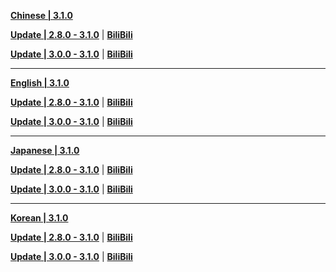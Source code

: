 **[Chinese | 3.1.0](https://autopatchcnws.yuanshen.com/client_app/download/pc_zip/20220917165328_rVH9t4OWduSD75ye/Audio_Chinese_3.1.0.zip)**

**[Update | 2.8.0 - 3.1.0](https://autopatchcnws.yuanshen.com/client_app/update/hk4e_cn/18/zh-cn_2.8.0_3.1.0_hdiff_xCRdgPaZJ5oMw4fA.zip)** | **[BiliBili](https://autopatchcnws.yuanshen.com/client_app/update/hk4e_cn/17/zh-cn_2.8.0_3.1.0_hdiff_KqeTUJ9oFVkPldvI.zip)**

**[Update | 3.0.0 - 3.1.0](https://autopatchcnws.yuanshen.com/client_app/update/hk4e_cn/18/zh-cn_3.0.0_3.1.0_hdiff_pkNHKFGT9oVOc7IX.zip)** | **[BiliBili](https://autopatchcnws.yuanshen.com/client_app/update/hk4e_cn/17/zh-cn_3.0.0_3.1.0_hdiff_BsVZkKP6HnLD4RX5.zip)**

---

**[English | 3.1.0](https://autopatchcnws.yuanshen.com/client_app/download/pc_zip/20220917165328_rVH9t4OWduSD75ye/Audio_English(US)_3.1.0.zip)**

**[Update | 2.8.0 - 3.1.0](https://autopatchcnws.yuanshen.com/client_app/update/hk4e_cn/18/en-us_2.8.0_3.1.0_hdiff_gyKJUEuLpQGStYmO.zip)** | **[BiliBili](https://autopatchcnws.yuanshen.com/client_app/update/hk4e_cn/17/en-us_2.8.0_3.1.0_hdiff_shSkFV75qgr8vG0J.zip)**

**[Update | 3.0.0 - 3.1.0](https://autopatchcnws.yuanshen.com/client_app/update/hk4e_cn/18/en-us_3.0.0_3.1.0_hdiff_oPK43vBzGi0lRncy.zip)** | **[BiliBili](https://autopatchcnws.yuanshen.com/client_app/update/hk4e_cn/17/en-us_3.0.0_3.1.0_hdiff_MZfTGyXnxV0BER8L.zip)**

---

**[Japanese | 3.1.0](https://autopatchcnws.yuanshen.com/client_app/download/pc_zip/20220917165328_rVH9t4OWduSD75ye/Audio_Japanese_3.1.0.zip)**

**[Update | 2.8.0 - 3.1.0](https://autopatchcnws.yuanshen.com/client_app/update/hk4e_cn/18/ja-jp_2.8.0_3.1.0_hdiff_FmbRHyYslrU80GVW.zip)** | **[BiliBili](https://autopatchcnws.yuanshen.com/client_app/update/hk4e_cn/17/ja-jp_2.8.0_3.1.0_hdiff_5zAw2HcUiE6NoL8F.zip)**

**[Update | 3.0.0 - 3.1.0](https://autopatchcnws.yuanshen.com/client_app/update/hk4e_cn/18/ja-jp_3.0.0_3.1.0_hdiff_CsobdD1igS0T6jmR.zip)** | **[BiliBili](https://autopatchcnws.yuanshen.com/client_app/update/hk4e_cn/17/ja-jp_3.0.0_3.1.0_hdiff_SyUrAXOBDPImpMZg.zip)**

---

**[Korean | 3.1.0](https://autopatchcnws.yuanshen.com/client_app/download/pc_zip/20220917165328_rVH9t4OWduSD75ye/Audio_Korean_3.1.0.zip)**

**[Update | 2.8.0 - 3.1.0](https://autopatchcnws.yuanshen.com/client_app/update/hk4e_cn/18/ko-kr_2.8.0_3.1.0_hdiff_3glVNyU1Jck5QGip.zip)** | **[BiliBili](https://autopatchcnws.yuanshen.com/client_app/update/hk4e_cn/17/ko-kr_2.8.0_3.1.0_hdiff_klE7Qy4x8izcaePB.zip)**

**[Update | 3.0.0 - 3.1.0](https://autopatchcnws.yuanshen.com/client_app/update/hk4e_cn/18/ko-kr_3.0.0_3.1.0_hdiff_BTGW6aCo8HVUcsm0.zip)** | **[BiliBili](https://autopatchcnws.yuanshen.com/client_app/update/hk4e_cn/17/ko-kr_3.0.0_3.1.0_hdiff_xeBlzjrUYpuIcZG9.zip)**
